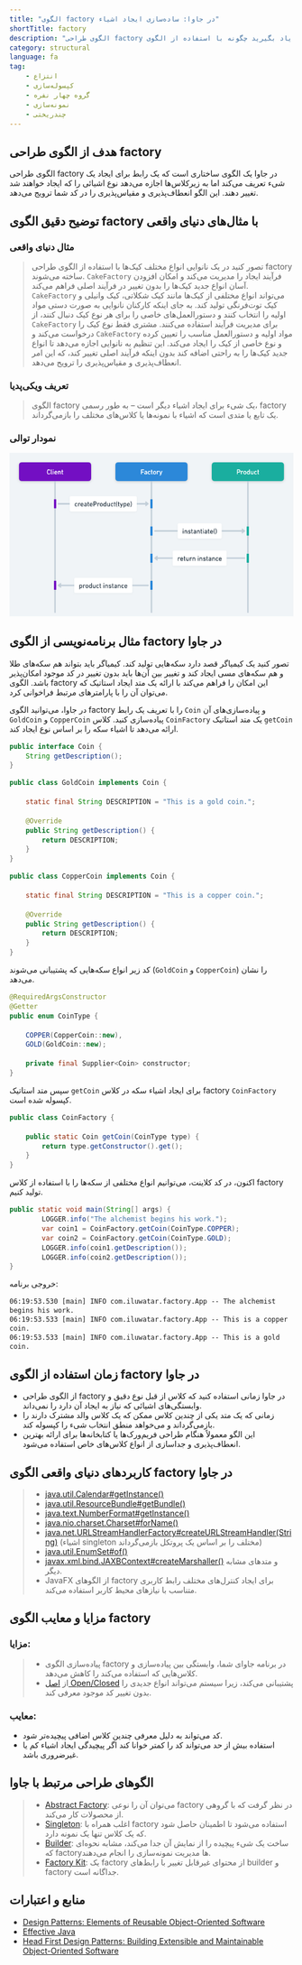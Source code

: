 ```yaml
---
title: "الگوی factory در جاوا: ساده‌سازی ایجاد اشیاء"
shortTitle: factory
description: "الگوی طراحی factory در جاوا را با مثال‌ها و توضیحات دقیق بیاموزید. یاد بگیرید چگونه با استفاده از الگوی factory کدی انعطاف‌پذیر و مقیاس‌پذیر ایجاد کنید. مناسب برای توسعه‌دهندگانی که به دنبال بهبود مهارت‌های طراحی شیءگرا هستند."
category: structural
language: fa
tag:
    - انتزاع
    - کپسوله‌سازی
    - گروه چهار نفره
    - نمونه‌سازی
    - چندریختی
---
```


## هدف از الگوی طراحی factory

الگوی طراحی factory در جاوا یک الگوی ساختاری است که یک رابط برای ایجاد یک شیء تعریف می‌کند اما به زیرکلاس‌ها اجازه می‌دهد نوع اشیائی را که ایجاد خواهند شد تغییر دهند. این الگو انعطاف‌پذیری و مقیاس‌پذیری را در کد شما ترویج می‌دهد.

## توضیح دقیق الگوی factory با مثال‌های دنیای واقعی

### مثال دنیای واقعی

> تصور کنید در یک نانوایی انواع مختلف کیک‌ها با استفاده از الگوی طراحی factory ساخته می‌شوند. `CakeFactory` فرآیند ایجاد را مدیریت می‌کند و امکان افزودن آسان انواع جدید کیک‌ها را بدون تغییر در فرآیند اصلی فراهم می‌کند. `CakeFactory` می‌تواند انواع مختلفی از کیک‌ها مانند کیک شکلاتی، کیک وانیلی و کیک توت‌فرنگی تولید کند. به جای اینکه کارکنان نانوایی به صورت دستی مواد اولیه را انتخاب کنند و دستورالعمل‌های خاصی را برای هر نوع کیک دنبال کنند، از `CakeFactory` برای مدیریت فرآیند استفاده می‌کنند. مشتری فقط نوع کیک را درخواست می‌کند و `CakeFactory` مواد اولیه و دستورالعمل مناسب را تعیین کرده و نوع خاصی از کیک را ایجاد می‌کند. این تنظیم به نانوایی اجازه می‌دهد تا انواع جدید کیک‌ها را به راحتی اضافه کند بدون اینکه فرآیند اصلی تغییر کند، که این امر انعطاف‌پذیری و مقیاس‌پذیری را ترویج می‌دهد.

### تعریف ویکی‌پدیا

> الگوی factory یک شیء برای ایجاد اشیاء دیگر است – به طور رسمی، factory یک تابع یا متدی است که اشیاء با نمونه‌ها یا کلاس‌های مختلف را بازمی‌گرداند.

### نمودار توالی

![نمودار توالی factory](./etc/factory-sequence-diagram.png)

## مثال برنامه‌نویسی از الگوی factory در جاوا

تصور کنید یک کیمیاگر قصد دارد سکه‌هایی تولید کند. کیمیاگر باید بتواند هم سکه‌های طلا و هم سکه‌های مسی ایجاد کند و تغییر بین آن‌ها باید بدون تغییر در کد موجود امکان‌پذیر باشد. الگوی factory این امکان را فراهم می‌کند با ارائه یک متد ایجاد استاتیک که می‌توان آن را با پارامترهای مرتبط فراخوانی کرد.

در جاوا، می‌توانید الگوی factory را با تعریف یک رابط `Coin` و پیاده‌سازی‌های آن `GoldCoin` و `CopperCoin` پیاده‌سازی کنید. کلاس `CoinFactory` یک متد استاتیک `getCoin` ارائه می‌دهد تا اشیاء سکه را بر اساس نوع ایجاد کند.

```java
public interface Coin {
    String getDescription();
}
```

```java
public class GoldCoin implements Coin {

    static final String DESCRIPTION = "This is a gold coin.";

    @Override
    public String getDescription() {
        return DESCRIPTION;
    }
}
```

```java
public class CopperCoin implements Coin {
     
    static final String DESCRIPTION = "This is a copper coin.";

    @Override
    public String getDescription() {
        return DESCRIPTION;
    }
}
```

کد زیر انواع سکه‌هایی که پشتیبانی می‌شوند (`GoldCoin` و `CopperCoin`) را نشان می‌دهد.

```java
@RequiredArgsConstructor
@Getter
public enum CoinType {

    COPPER(CopperCoin::new),
    GOLD(GoldCoin::new);

    private final Supplier<Coin> constructor;
}
```

سپس متد استاتیک `getCoin` برای ایجاد اشیاء سکه در کلاس factory `CoinFactory` کپسوله شده است.

```java
public class CoinFactory {

    public static Coin getCoin(CoinType type) {
        return type.getConstructor().get();
    }
}
```

اکنون، در کد کلاینت، می‌توانیم انواع مختلفی از سکه‌ها را با استفاده از کلاس factory تولید کنیم.

```java
public static void main(String[] args) {
        LOGGER.info("The alchemist begins his work.");
        var coin1 = CoinFactory.getCoin(CoinType.COPPER);
        var coin2 = CoinFactory.getCoin(CoinType.GOLD);
        LOGGER.info(coin1.getDescription());
        LOGGER.info(coin2.getDescription());
}
```

خروجی برنامه:

```
06:19:53.530 [main] INFO com.iluwatar.factory.App -- The alchemist begins his work.
06:19:53.533 [main] INFO com.iluwatar.factory.App -- This is a copper coin.
06:19:53.533 [main] INFO com.iluwatar.factory.App -- This is a gold coin.
```

## زمان استفاده از الگوی factory در جاوا

* از الگوی طراحی factory در جاوا زمانی استفاده کنید که کلاس از قبل نوع دقیق و وابستگی‌های اشیائی که نیاز به ایجاد آن دارد را نمی‌داند.
* زمانی که یک متد یکی از چندین کلاس ممکن که یک کلاس والد مشترک دارند را بازمی‌گرداند و می‌خواهد منطق انتخاب شیء را کپسوله کند.
* این الگو معمولاً هنگام طراحی فریم‌ورک‌ها یا کتابخانه‌ها برای ارائه بهترین انعطاف‌پذیری و جداسازی از انواع کلاس‌های خاص استفاده می‌شود.

## کاربردهای دنیای واقعی الگوی factory در جاوا

> * [java.util.Calendar#getInstance()](https://docs.oracle.com/javase/8/docs/api/java/util/Calendar.html#getInstance--)
> * [java.util.ResourceBundle#getBundle()](https://docs.oracle.com/javase/8/docs/api/java/util/ResourceBundle.html#getBundle-java.lang.String-)
> * [java.text.NumberFormat#getInstance()](https://docs.oracle.com/javase/8/docs/api/java/text/NumberFormat.html#getInstance--)
> * [java.nio.charset.Charset#forName()](https://docs.oracle.com/javase/8/docs/api/java/nio/charset/Charset.html#forName-java.lang.String-)
> * [java.net.URLStreamHandlerFactory#createURLStreamHandler(String)](https://docs.oracle.com/javase/8/docs/api/java/net/URLStreamHandlerFactory.html) (اشیاء singleton مختلف را بر اساس یک پروتکل بازمی‌گرداند)
> * [java.util.EnumSet#of()](https://docs.oracle.com/javase/8/docs/api/java/util/EnumSet.html#of(E))
> * [javax.xml.bind.JAXBContext#createMarshaller()](https://docs.oracle.com/javase/8/docs/api/javax/xml/bind/JAXBContext.html#createMarshaller--) و متدهای مشابه دیگر.
> * JavaFX از الگوهای factory برای ایجاد کنترل‌های مختلف رابط کاربری متناسب با نیازهای محیط کاربر استفاده می‌کند.

## مزایا و معایب الگوی factory

### مزایا:

> * پیاده‌سازی الگوی factory در برنامه جاوای شما، وابستگی بین پیاده‌سازی و کلاس‌هایی که استفاده می‌کند را کاهش می‌دهد.
> * از [اصل Open/Closed](https://java-design-patterns.com/principles/#open-closed-principle) پشتیبانی می‌کند، زیرا سیستم می‌تواند انواع جدیدی را بدون تغییر کد موجود معرفی کند.

### معایب:

* کد می‌تواند به دلیل معرفی چندین کلاس اضافی پیچیده‌تر شود.
* استفاده بیش از حد می‌تواند کد را کمتر خوانا کند اگر پیچیدگی ایجاد اشیاء کم یا غیرضروری باشد.

## الگوهای طراحی مرتبط با جاوا

> * [Abstract Factory](https://java-design-patterns.com/patterns/abstract-factory/): می‌توان آن را نوعی factory در نظر گرفت که با گروهی از محصولات کار می‌کند.
> * [Singleton](https://java-design-patterns.com/patterns/singleton/): اغلب همراه با factory استفاده می‌شود تا اطمینان حاصل شود که یک کلاس تنها یک نمونه دارد.
> * [Builder](https://java-design-patterns.com/patterns/builder/): ساخت یک شیء پیچیده را از نمایش آن جدا می‌کند، مشابه نحوه‌ای که factoryها مدیریت نمونه‌سازی را انجام می‌دهند.
> * [Factory Kit](https://java-design-patterns.com/patterns/factory-kit/): یک factory از محتوای غیرقابل تغییر با رابط‌های builder و factory جداگانه است.

## منابع و اعتبارات

* [Design Patterns: Elements of Reusable Object-Oriented Software](https://amzn.to/3w0Rk5y)
* [Effective Java](https://amzn.to/4cGk2Jz)
* [Head First Design Patterns: Building Extensible and Maintainable Object-Oriented Software](https://amzn.to/3UpTLrG)